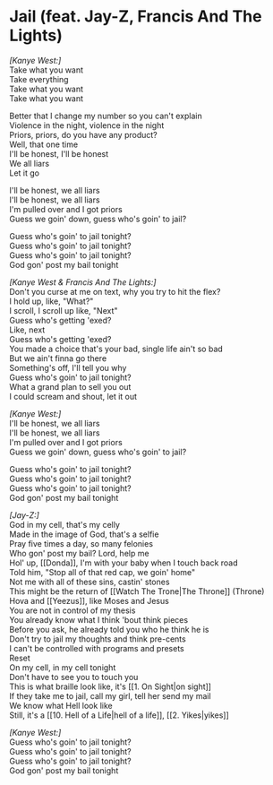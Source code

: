 # Jail (feat. Jay-Z, Francis And The Lights)

_[Kanye West:]_  
Take what you want  
Take everything  
Take what you want  
Take what you want  

Better that I change my number so you can't explain  
Violence in the night, violence in the night  
Priors, priors, do you have any product?  
Well, that one time  
I'll be honest, I'll be honest  
We all liars  
Let it go  

I'll be honest, we all liars  
I'll be honest, we all liars  
I'm pulled over and I got priors  
Guess we goin' down, guess who's goin' to jail?  

Guess who's goin' to jail tonight?  
Guess who's goin' to jail tonight?  
Guess who's goin' to jail tonight?  
God gon' post my bail tonight  

_[Kanye West & Francis And The Lights:]_  
Don't you curse at me on text, why you try to hit the flex?  
I hold up, like, "What?"  
I scroll, I scroll up like, "Next"  
Guess who's getting 'exed?  
Like, next  
Guess who's getting 'exed?  
You made a choice that's your bad, single life ain't so bad  
But we ain't finna go there  
Something's off, I'll tell you why  
Guess who's goin' to jail tonight?  
What a grand plan to sell you out  
I could scream and shout, let it out  

_[Kanye West:]_  
I'll be honest, we all liars  
I'll be honest, we all liars  
I'm pulled over and I got priors  
Guess we goin' down, guess who's goin' to jail?  

Guess who's goin' to jail tonight?  
Guess who's goin' to jail tonight?  
Guess who's goin' to jail tonight?  
God gon' post my bail tonight  

_[Jay-Z:]_  
God in my cell, that's my celly  
Made in the image of God, that's a selfie  
Pray five times a day, so many felonies  
Who gon' post my bail? Lord, help me  
Hol' up, [[Donda]], I'm with your baby when I touch back road  
Told him, "Stop all of that red cap, we goin' home"  
Not me with all of these sins, castin' stones  
This might be the return of [[Watch The Trone|The Throne]] (Throne)  
Hova and [[Yeezus]], like Moses and Jesus  
You are not in control of my thesis  
You already know what I think 'bout think pieces  
Before you ask, he already told you who he think he is  
Don't try to jail my thoughts and think pre-cents  
I can't be controlled with programs and presets  
Reset  
On my cell, in my cell tonight  
Don't have to see you to touch you  
This is what braille look like, it's [[1. On Sight|on sight]]  
If they take me to jail, call my girl, tell her send my mail  
We know what Hell look like  
Still, it's a [[10. Hell of a Life|hell of a life]], [[2. Yikes|yikes]]

_[Kanye West:]_  
Guess who's goin' to jail tonight?  
Guess who's goin' to jail tonight?  
Guess who's goin' to jail tonight?  
God gon' post my bail tonight
